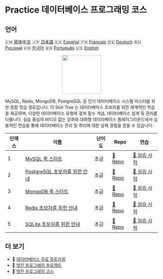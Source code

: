# Practice 데이터베이스 프로그래밍 코스

## 언어

🇨🇳 [简体中文](README_zh.md) 🇯🇵 [日本語](README_ja.md) 🇪🇸 [Español](README_es.md) 🇫🇷 [Français](README_fr.md) 🇩🇪 [Deutsch](README_de.md) 🇷🇺 [Русский](README_ru.md) 🇰🇷 [한국어](README_ko.md) 🇧🇷 [Português](README_pt.md) 🇺🇸 [English](README.md) 

<div align="center">
<img width="128px" src="https://file.labex.io/path/S2s0kYPxCISr.png">
</div>

MySQL, Redis, MongoDB, PostgreSQL 등 인기 데이터베이스 시스템 마스터를 위한 종합 학습 경로입니다. 이 Skill Tree 는 데이터베이스 초보자를 위한 체계적인 학습을 제공하며, 다양한 데이터베이스 유형에 걸쳐 필수 개념, 데이터베이스 설계 및 관리를 다룹니다. 실습 중심의 비디오 없는 강좌와 대화형 데이터베이스 플레이그라운드에서 실용적인 연습을 통해 데이터베이스 관리 및 쿼리에 대한 실제 경험을 얻을 수 있습니다.

|   인덱스 | 이름                                                                                  | 난이도   | Repo                                                              | 연습                                                                 |
|----------|---------------------------------------------------------------------------------------|----------|-------------------------------------------------------------------|----------------------------------------------------------------------|
|        1 | [MySQL 퀵 스타트](https://labex.io/ko/courses/quick-start-with-mysql)                 | 초급     | [🔗 Repo](https://github.com/labex-labs/quick-start-with-mysql)   | [🚀 실습 시작](https://labex.io/ko/courses/quick-start-with-mysql)   |
|        2 | [PostgreSQL 초보자를 위한 안내](https://labex.io/ko/courses/postgresql-for-beginners) | 초급     | [🔗 Repo](https://github.com/labex-labs/postgresql-for-beginners) | [🚀 실습 시작](https://labex.io/ko/courses/postgresql-for-beginners) |
|        3 | [MongoDB 퀵 스타트](https://labex.io/ko/courses/quick-start-with-mongodb)             | 초급     | [🔗 Repo](https://github.com/labex-labs/quick-start-with-mongodb) | [🚀 실습 시작](https://labex.io/ko/courses/quick-start-with-mongodb) |
|        4 | [Redis 초보자를 위한 안내](https://labex.io/ko/courses/redis-for-beginners)           | 초급     | [🔗 Repo](https://github.com/labex-labs/redis-for-beginners)      | [🚀 실습 시작](https://labex.io/ko/courses/redis-for-beginners)      |
|        5 | [SQLite 초보자를 위한 안내](https://labex.io/ko/courses/sqlite-for-beginners)         | 초급     | [🔗 Repo](https://github.com/labex-labs/sqlite-for-beginners)     | [🚀 실습 시작](https://labex.io/ko/courses/sqlite-for-beginners)     |

## 더 보기

- 🔗 [데이터베이스 무료 튜토리얼](https://github.com/labex-labs/database-free-tutorials)
- 🔗 [멋진 프로그래밍 프로젝트](https://github.com/labex-labs/awesome-programming-projects)
- 🔗 [멋진 프로그래밍 코스](https://github.com/labex-labs/awesome-programming-courses)

